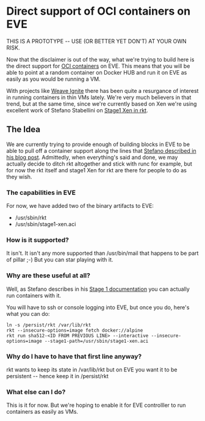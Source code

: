 # Direct support of OCI containers on EVE

THIS IS A PROTOTYPE -- USE (OR BETTER YET DON'T) AT YOUR OWN RISK.

Now that the disclaimer is out of the way, what we're trying to build here is the direct support for [OCI containers](https://www.opencontainers.org/) on EVE. This means that you will be able to point at a random container on Docker HUB and run it on EVE as easily as you would be running a VM.

With projects like [Weave Ignite](https://github.com/weaveworks/ignite) there has been quite a resurgance of interest in running containers in thin VMs lately. We're very much believers in that trend, but at the same time, since we're currently based on Xen we're using excellent work of Stefano Stabellini
on [Stage1 Xen in rkt](https://github.com/rkt/stage1-xen).

## The Idea

We are currently trying to provide enough of building blocks in EVE to be able to pull off a container support along the lines that [Stefano described in his blog post](https://www.linux.com/blog/xen-project/2017/6/cloud-native-apps-and-security-case-coreos-rkt-and-xen). Admittedly, when everything's said and done, we may actually decide to ditch rkt altogether and stick with runc for example, but for now the rkt itself and stage1 Xen for rkt are there for people to do as they wish. 

### The capabilities in EVE

For now, we have added two of the binary artifacts to EVE:
   * /usr/sbin/rkt
   * /usr/sbin/stage1-xen.aci

### How is it supported?

It isn't. It isn't any more supported than /usr/bin/mail that happens to be part of pillar ;-) But you can star playing with it.

### Why are these useful at all?

Well, as Stefano describes in his [Stage 1 documentation](https://github.com/rkt/stage1-xen/blob/master/build/fedora/RUNNING_STAGE1_XEN.md#running-stage1-xen) you can actually run containers with it.

You will have to ssh or console logging into EVE, but once you do, here's what you can do:

```
ln -s /persist/rkt /var/lib/rkt
rkt --insecure-options=image fetch docker://alpine
rkt run sha512-<ID FROM PREVIOUS LINE> --interactive --insecure-options=image --stage1-path=/usr/sbin/stage1-xen.aci
```

### Why do I have to have that first line anyway?

rkt wants to keep its state in /var/lib/rkt but on EVE you want it to be persistent -- hence keep it in /persist/rkt

### What else can I do?

This is it for now. But we're hoping to enable it for EVE controlller to run containers as easily as VMs.
